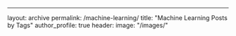 ---
layout: archive
permalink: /machine-learning/
title: "Machine Learning Posts by Tags"
author_profile: true
header:
  image: "/images/"
